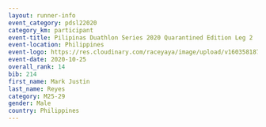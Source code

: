 ```yaml
--- 
layout: runner-info 
event_category: pdsl22020 
category_km: participant 
event-title: Pilipinas Duathlon Series 2020 Quarantined Edition Leg 2
event-location: Philippines 
event-logo: https://res.cloudinary.com/raceyaya/image/upload/v1603581872/41E92198-22DE-4F19-946A-F3E262850A63_n9inde.png
event-date: 2020-10-25 
overall_rank: 14
bib: 214
first_name: Mark Justin
last_name: Reyes
category: M25-29
gender: Male
country: Philippines
--- 
```

